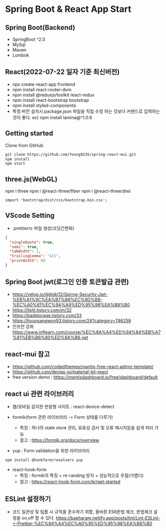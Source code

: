 # Spring Boot & React App Start

## Spring Boot(Backend)

- SpringBoot ^2.0
- MySql
- Maven
- Lombok

## React(2022-07-22 일자 기준 최신버전)

- npx create-react-app frontend
- npm install react-router-dom
- npm install @reduxjs/toolkit react-redux
- npm install react-bootstrap bootstrap
- npm install styled-components
- 특정 버전 설치시 package.json 파일을 직접 수정 하는 것보다 커맨드로 입력하는 것이 좋다. ex) npm install lamina@^1.0.6

## Getting started

Clone from GitHub

```txt
git clone https://github.com/Young9235/spring-react-mui.git
npm install
npm start
```

## three.js(WebGL)

npm i three
npm i @react-three/fiber
npm i @react-three/drei

```txt
import 'bootstrap/dist/css/bootstrap.min.css';
```

## VScode Setting

- .prettierrc 파일 생성(코딩간편화)

```json
{
  "singleQuote": true,
  "semi": true,
  "tabWidth": 2,
  "trailingComma": "all",
  "printWidth": 80
}
```

## Spring Boot jwt(로그인 인증 토큰발급 관련)

- https://velog.io/@jkijki12/Spirng-Security-Jwt-%EB%A1%9C%EA%B7%B8%EC%9D%B8-%EC%A0%81%EC%9A%A9%ED%95%98%EA%B8%B0
- https://llshl.tistory.com/m/32
- https://badstorage.tistory.com/33
- https://hyunsangwon93.tistory.com/24?category=746259
- 인프런 강좌 https://www.inflearn.com/course/%EC%8A%A4%ED%94%84%EB%A7%81%EB%B6%80%ED%8A%B8-jwt

## react-mui 참고

- https://github.com/codedthemes/mantis-free-react-admin-template/
- https://github.com/devias-io/material-kit-react
- free version demo : https://mantisdashboard.io/free/dashboard/default

## react ui 관련 라이브러리

- 웹/모바일 감지한 반응형 사이트 : react-device-detect
- formik(form 관련 라이브러리 -> Form 상태를 다루기)

  - 특징 : 하나의 state store 관리, 유효성 검사 및 오류 메시지등을 쉽게 처리 가능
  - 참고 : https://formik.org/docs/overview

- yup : Form validation을 위한 라이브러리

```txt
npm install @hookform/resolvers yup
```

- react-hook-form
  - 특징 : formik의 특징 + re-randing 방지 + 성능적으로 우월(가볍다)
  - 참고 : https://react-hook-form.com/kr/get-started

## ESLint 설정하기

- 코드 일관성 및 팀플 시 규칙을 준수하기 위함, 올바른 ES6문법 체크, 문법체크 설정을 on,off 할 수 있다.
  https://baeharam.netlify.app/posts/lint/Lint-ESLint-+-Prettier-%EC%84%A4%EC%A0%95%ED%95%98%EA%B8%B0
